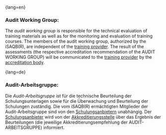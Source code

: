 {lang=en}
### Audit Working Group: 
The *audit working group* is responsible for the technical evaluation of training materials as well as for the monitoring and evaluation of training courses. 
The members of the audit working group, authorized by the iSAQB(R), are independent of the [training provider](#term-training-provider). 
The result of the assessments (the respective accreditation recommendation of the AUDIT WORKING GROUP) will be communicated to the [training provider](#term-training-provider) by the [accreditation body](#term-accreditation-body).
 


{lang=de}
### Audit-Arbeitsgruppe:

Die *Audit-Arbeitsgruppe* ist für die technische Beurteilung der
Schulungsunterlagen sowie für die Überwachung und Beurteilung der
Schulungen zuständig. Die vom iSAQB(R) ermächtigten Mitglieder der
Audit-Arbeitsgruppe sind von den [Schulungsanbietern](#term-training-provider)
unabhängig. Der
[Schulungsanbieter](#term-training-provider) wird von der
[Akkreditierungsstelle](#term-accreditation-body) über das Ergebnis der
Beurteilungen (die jeweilige Akkreditierungsempfehlung der
AUDIT-ARBEITSGRUPPE) informiert.

